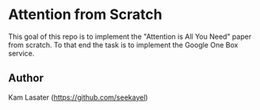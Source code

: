# Attention from Scratch

This goal of this repo is to implement the "Attention is All You Need" paper from scratch. To that end the task is to implement the Google One Box service.

## Author

Kam Lasater (https://github.com/seekayel)